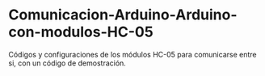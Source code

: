 # Comunicacion-Arduino-Arduino-con-modulos-HC-05
Códigos y configuraciones de los módulos HC-05 para comunicarse entre si, con un código de demostración.
